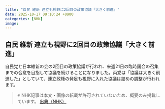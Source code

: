 ```yaml
---
title: "自民 維新 連立も視野に2回目の政策協議「大きく前進」"
date: 2025-10-17 09:10:24 +0900
categories: [NHK]
image: 
---
```

## 自民 維新 連立も視野に2回目の政策協議「大きく前進」

自民党と日本維新の会の2回目の政策協議が行われ、来週21日の臨時国会の召集までの合意を目指して協議を続けることになりました。両党は「協議は大きく前進した」としていて、連立政権の発足も視野に入れた協議は詰めの調整が行われます。

> ※ NHK記事は本文・画像の転載が許可されていないため、概要のみ掲載しています。
[出典（NHK）](http://www3.nhk.or.jp/news/html/20251017/k10014952071000.html)
